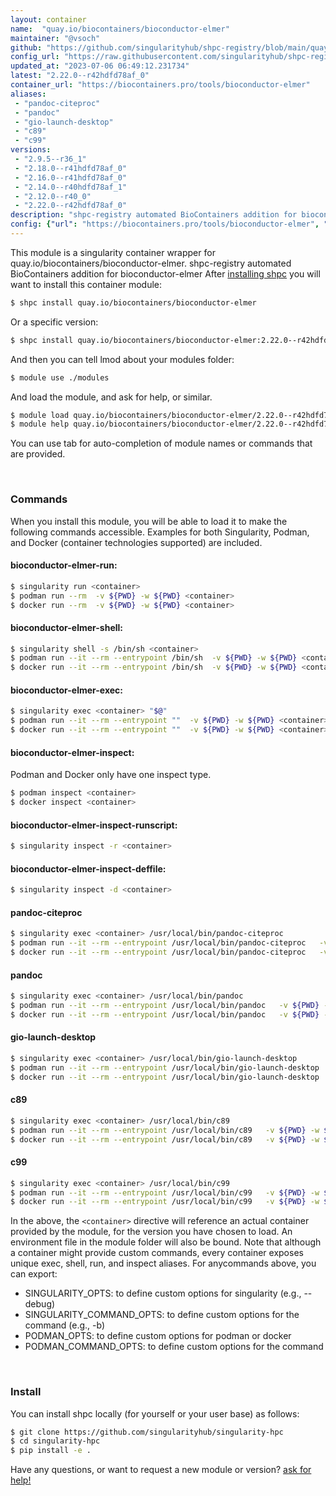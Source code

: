 ```yaml
---
layout: container
name:  "quay.io/biocontainers/bioconductor-elmer"
maintainer: "@vsoch"
github: "https://github.com/singularityhub/shpc-registry/blob/main/quay.io/biocontainers/bioconductor-elmer/container.yaml"
config_url: "https://raw.githubusercontent.com/singularityhub/shpc-registry/main/quay.io/biocontainers/bioconductor-elmer/container.yaml"
updated_at: "2023-07-06 06:49:12.231734"
latest: "2.22.0--r42hdfd78af_0"
container_url: "https://biocontainers.pro/tools/bioconductor-elmer"
aliases:
 - "pandoc-citeproc"
 - "pandoc"
 - "gio-launch-desktop"
 - "c89"
 - "c99"
versions:
 - "2.9.5--r36_1"
 - "2.18.0--r41hdfd78af_0"
 - "2.16.0--r41hdfd78af_0"
 - "2.14.0--r40hdfd78af_1"
 - "2.12.0--r40_0"
 - "2.22.0--r42hdfd78af_0"
description: "shpc-registry automated BioContainers addition for bioconductor-elmer"
config: {"url": "https://biocontainers.pro/tools/bioconductor-elmer", "maintainer": "@vsoch", "description": "shpc-registry automated BioContainers addition for bioconductor-elmer", "latest": {"2.22.0--r42hdfd78af_0": "sha256:a5cea0a5ca7148fdc7167a86952e37b07c65c24f2df80c6bf4bdb228d9a6b0f7"}, "tags": {"2.9.5--r36_1": "sha256:8ee90501c93ed9cca858f0f141720140b78180d0eaa9541d4579fec8b595605c", "2.18.0--r41hdfd78af_0": "sha256:3294c57ff78dee748fc5c7750b8a0d5675ff6d8a0103512e16eb1adb5606712e", "2.16.0--r41hdfd78af_0": "sha256:889d836ae363ee146580dbafa83f1c38d2f6c50fb909955fe1fc1554fe168257", "2.14.0--r40hdfd78af_1": "sha256:7bc4aa9d8f3ef21feb81bc6445c270659f2c4a4898b54804dec9433462176d8c", "2.12.0--r40_0": "sha256:df5a876b098564f58ce1c45d6ec91d06119af1776978be1f2e8b7747569c920c", "2.22.0--r42hdfd78af_0": "sha256:a5cea0a5ca7148fdc7167a86952e37b07c65c24f2df80c6bf4bdb228d9a6b0f7"}, "docker": "quay.io/biocontainers/bioconductor-elmer", "aliases": {"pandoc-citeproc": "/usr/local/bin/pandoc-citeproc", "pandoc": "/usr/local/bin/pandoc", "gio-launch-desktop": "/usr/local/bin/gio-launch-desktop", "c89": "/usr/local/bin/c89", "c99": "/usr/local/bin/c99"}}
---
```


This module is a singularity container wrapper for quay.io/biocontainers/bioconductor-elmer.
shpc-registry automated BioContainers addition for bioconductor-elmer
After [installing shpc](#install) you will want to install this container module:


```bash
$ shpc install quay.io/biocontainers/bioconductor-elmer
```

Or a specific version:

```bash
$ shpc install quay.io/biocontainers/bioconductor-elmer:2.22.0--r42hdfd78af_0
```

And then you can tell lmod about your modules folder:

```bash
$ module use ./modules
```

And load the module, and ask for help, or similar.

```bash
$ module load quay.io/biocontainers/bioconductor-elmer/2.22.0--r42hdfd78af_0
$ module help quay.io/biocontainers/bioconductor-elmer/2.22.0--r42hdfd78af_0
```

You can use tab for auto-completion of module names or commands that are provided.

<br>

### Commands

When you install this module, you will be able to load it to make the following commands accessible.
Examples for both Singularity, Podman, and Docker (container technologies supported) are included.

#### bioconductor-elmer-run:

```bash
$ singularity run <container>
$ podman run --rm  -v ${PWD} -w ${PWD} <container>
$ docker run --rm  -v ${PWD} -w ${PWD} <container>
```

#### bioconductor-elmer-shell:

```bash
$ singularity shell -s /bin/sh <container>
$ podman run --it --rm --entrypoint /bin/sh  -v ${PWD} -w ${PWD} <container>
$ docker run --it --rm --entrypoint /bin/sh  -v ${PWD} -w ${PWD} <container>
```

#### bioconductor-elmer-exec:

```bash
$ singularity exec <container> "$@"
$ podman run --it --rm --entrypoint ""  -v ${PWD} -w ${PWD} <container> "$@"
$ docker run --it --rm --entrypoint ""  -v ${PWD} -w ${PWD} <container> "$@"
```

#### bioconductor-elmer-inspect:

Podman and Docker only have one inspect type.

```bash
$ podman inspect <container>
$ docker inspect <container>
```

#### bioconductor-elmer-inspect-runscript:

```bash
$ singularity inspect -r <container>
```

#### bioconductor-elmer-inspect-deffile:

```bash
$ singularity inspect -d <container>
```


#### pandoc-citeproc

```bash
$ singularity exec <container> /usr/local/bin/pandoc-citeproc
$ podman run --it --rm --entrypoint /usr/local/bin/pandoc-citeproc   -v ${PWD} -w ${PWD} <container> -c " $@"
$ docker run --it --rm --entrypoint /usr/local/bin/pandoc-citeproc   -v ${PWD} -w ${PWD} <container> -c " $@"
```


#### pandoc

```bash
$ singularity exec <container> /usr/local/bin/pandoc
$ podman run --it --rm --entrypoint /usr/local/bin/pandoc   -v ${PWD} -w ${PWD} <container> -c " $@"
$ docker run --it --rm --entrypoint /usr/local/bin/pandoc   -v ${PWD} -w ${PWD} <container> -c " $@"
```


#### gio-launch-desktop

```bash
$ singularity exec <container> /usr/local/bin/gio-launch-desktop
$ podman run --it --rm --entrypoint /usr/local/bin/gio-launch-desktop   -v ${PWD} -w ${PWD} <container> -c " $@"
$ docker run --it --rm --entrypoint /usr/local/bin/gio-launch-desktop   -v ${PWD} -w ${PWD} <container> -c " $@"
```


#### c89

```bash
$ singularity exec <container> /usr/local/bin/c89
$ podman run --it --rm --entrypoint /usr/local/bin/c89   -v ${PWD} -w ${PWD} <container> -c " $@"
$ docker run --it --rm --entrypoint /usr/local/bin/c89   -v ${PWD} -w ${PWD} <container> -c " $@"
```


#### c99

```bash
$ singularity exec <container> /usr/local/bin/c99
$ podman run --it --rm --entrypoint /usr/local/bin/c99   -v ${PWD} -w ${PWD} <container> -c " $@"
$ docker run --it --rm --entrypoint /usr/local/bin/c99   -v ${PWD} -w ${PWD} <container> -c " $@"
```



In the above, the `<container>` directive will reference an actual container provided
by the module, for the version you have chosen to load. An environment file in the
module folder will also be bound. Note that although a container
might provide custom commands, every container exposes unique exec, shell, run, and
inspect aliases. For anycommands above, you can export:

 - SINGULARITY_OPTS: to define custom options for singularity (e.g., --debug)
 - SINGULARITY_COMMAND_OPTS: to define custom options for the command (e.g., -b)
 - PODMAN_OPTS: to define custom options for podman or docker
 - PODMAN_COMMAND_OPTS: to define custom options for the command

<br>

### Install

You can install shpc locally (for yourself or your user base) as follows:

```bash
$ git clone https://github.com/singularityhub/singularity-hpc
$ cd singularity-hpc
$ pip install -e .
```

Have any questions, or want to request a new module or version? [ask for help!](https://github.com/singularityhub/singularity-hpc/issues)